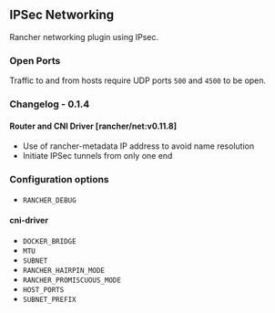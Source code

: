 ## IPSec Networking

Rancher networking plugin using IPsec.

### Open Ports

Traffic to and from hosts require UDP ports `500` and `4500` to be open.

### Changelog - 0.1.4

#### Router and CNI Driver [rancher/net:v0.11.8]
* Use of rancher-metadata IP address to avoid name resolution
* Initiate IPSec tunnels from only one end

### Configuration options
* `RANCHER_DEBUG`

#### cni-driver

* `DOCKER_BRIDGE`
* `MTU`
* `SUBNET`
* `RANCHER_HAIRPIN_MODE`
* `RANCHER_PROMISCUOUS_MODE`
* `HOST_PORTS`
* `SUBNET_PREFIX`
